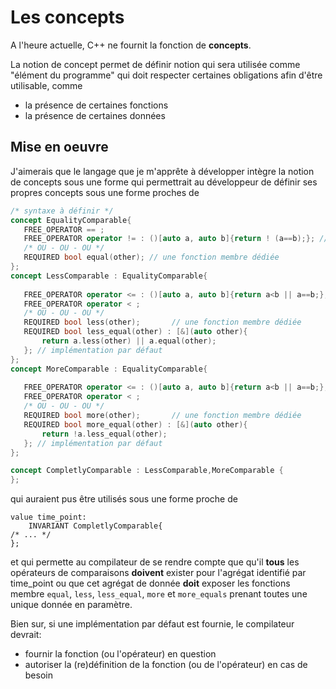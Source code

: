 <a id="top"></a>
# Les concepts

A l'heure actuelle, C++ ne fournit la fonction de **concepts**. 

La notion de concept permet de définir notion qui sera utilisée comme "élément du programme" qui doit respecter certaines
obligations afin d'être utilisable, comme
- la présence de certaines fonctions
- la présence de certaines données

## Mise en oeuvre

J'aimerais que le langage que je m'apprête à  développer intègre la notion de concepts sous une forme qui permettrait
au développeur de définir ses propres concepts sous une forme proches de

```cpp
/* syntaxe à définir */
concept EqualityComparable{
   FREE_OPERATOR == ; 
   FREE_OPERATOR operator != : ()[auto a, auto b]{return ! (a==b);}; // implémentation par défaut
   /* OU - OU - OU */
   REQUIRED bool equal(other); // une fonction membre dédiée
};
concept LessComparable : EqualityComparable{
   
   FREE_OPERATOR operator <= : ()[auto a, auto b]{return a<b || a==b;}; // implémentation par défaut
   FREE_OPERATOR operator < ;
   /* OU - OU - OU */
   REQUIRED bool less(other);       // une fonction membre dédiée
   REQUIRED bool less_equal(other) : [&](auto other){ 
       return a.less(other) || a.equal(other);
   }; // implémentation par défaut
};
concept MoreComparable : EqualityComparable{
   
   FREE_OPERATOR operator <= : ()[auto a, auto b]{return a<b || a==b;}; // implémentation par défaut
   FREE_OPERATOR operator < ;
   /* OU - OU - OU */
   REQUIRED bool more(other);       // une fonction membre dédiée
   REQUIRED bool more_equal(other) : [&](auto other){ 
       return !a.less_equal(other);
   }; // implémentation par défaut
};

concept CompletlyComparable : LessComparable,MoreComparable {
};
```
qui auraient pus être utilisés sous une forme proche de
```
value time_point:
    INVARIANT CompletlyComparable{
/* ... */    
};
```
et qui permette au compilateur de se rendre compte que qu'il **tous** les opérateurs de 
comparaisons **doivent** exister pour l'agrégat identifié par time_point ou que cet agrégat de donnée 
**doit** exposer les fonctions membre `equal`, `less`, `less_equal`, `more` et `more_equals` prenant
toutes une unique donnée en paramètre.

Bien sur, si une implémentation par défaut est fournie, le compilateur devrait:
- fournir la fonction (ou l'opérateur) en question
- autoriser la (re)définition de la fonction (ou de l'opérateur) en cas de besoin
